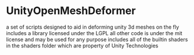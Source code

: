 UnityOpenMeshDeformer
=====================

a set of scripts designed to aid in deforming unity 3d meshes on the fly
includes a library licensed under the LGPL all other code is under the 
mit license and may be used for any purpose
includes all of the builtin shaders in the shaders folder which are property of Unity Technologies
